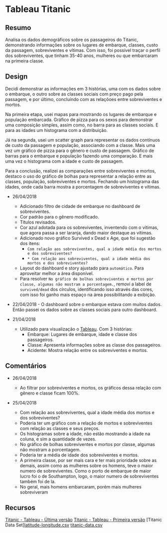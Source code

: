 # Tableau Titanic

## Resumo

Analisa os dados demográficos sobre os passageiros do Titanic, demonstrando informações sobre os lugares de embarque, classes, custo da passagem, sobreviventes e vítimas.
Com isso, foi possível traçar o perfil dos sobreviventes, que tinham 35-40 anos, mulheres ou que embarcaram na primeira classe.

## Design

Decidi demonstrar as informações em 3 histórias, uma com os dados sobre o embarque, o outro sobre as classes sociais com preço pago pela passagem, e por último, concluíndo com as relaçõoes entre sobreviventes e mortos.

Na primeira etapa, usei mapas para mostrando os lugares de embarque e população embarcada. Gráfico de pizza para os sexos para demonstrar uma composição simples, assim como, no barra para as classes sociais. E para as idades um histograma com a distribuição.

Já na segunda, usei um scatter graph para representar os dados contínuos de custo da passagem e população, associando com a classe. Mais uma vez um gráfico de pizza para o gênero e custo de passagem. Gráfico de barras para o embarque e população fazendo uma comparação. E mais uma vez o histograma com a idade e custo de passagem.

Para a conclusão, realizei as comparações entre sobreviventes e mortos, destaco o uso do gráfico de bolhas para representar a relação entre as classes, população, sobreviventes e mortos. Fechando um histograma das idades, onde cada barra mostra a porcentagem de sobreviventes e vítimas.

* 26/04/2018

  * Adicionado filtro de cidade de embarque no dashboard de sobreviventes.
  * Cor padrão para o gênero modificado.
  * Títulos revisados.
  * Cor azul adotada para os sobreviventes, inventendo com o vítimas, que agora passa a ser laranja, dando maior destaque as vítimas.
  * Adicionado novo gráfico Survived x Dead x Age, que foi sugestão dos itens:
    * `Com relação aos sobreviventes, qual a idade média dos mortos e dos sobreviventes?`
    * `* Com relação aos sobreviventes, qual a idade média dos mortos e dos sobreviventes?`
  * Layout do dashboard e story ajustado para `automático`. Para aproveitar melhor a área disponível.
  * Para resolver `No gráfico de bolhas sobreviventes e mortos por classe, algumas não mostram a porcentagem.`, removi a label de `survived/dead` dos círculos, identificando isso através das cores, com isso foi ganho mais espaço na área possibilitando a exibição.

* 22/04/2018 - O dashboard sobre o embarque estava com muitos dados. Então passei os dados sobre as classes sociais para outro dashboard.

* 21/04/2018
  * Utilizado para visualização o [Tableau](https://www.tableau.com). Com 3 histórias:
    * Embarque: Lugares de embarque, idade e classe dos passageiros.
    * Classe: Apresenta informações sobre as classe dos passageiros.
    * Acidente: Mostra relação entre os sobreviventes e mortos.

## Comentários

* 26/04/2018

  * Ao filtrar por sobreviventes e mortos, os gráficos dessa relação com gênero e classe ficam 100%.

* 25/04/2018
  * Com relação aos sobreviventes, qual a idade média dos mortos e dos sobreviventes?
  * Poderia ter um gráfico com a relação de mortos e sobreviventes com relação as classes e seus preços.
  * Os histogramas sobre a idade, não estão mostrando a idade na coluna, e sim a quantidade de vezes.
  * No gráfico de bolhas sobreviventes e mortos por classe, algumas não mostram a porcentagem.
  * Poderia ter a média de idade dos sobreviventes e mortos.
  * A primeira classe, por ser mais cara e ter mais prioridade sobre as demais, assim como as mulheres sobre os homens, teve o maior numero de sobreviventes. Como o porto de embarque de maior lucro foi o de Southampton, logo, o maior numero de sobreviventes também foi de la.
  * No geral, mais homens embarcaram, porém mais mulheres sobreviveram

## Recursos

[Titanic - Tableau - Última versão](https://public.tableau.com/profile/milton.siqueira#!/vizhome/Titanic/Story)
[Titanic - Tableau - Primeira versão](https://public.tableau.com/profile/milton.siqueira#!/vizhome/Titanic_1st_version/Story)
[Titanic Data Set][latitude-longitude.csv](https://raw.githubusercontent.com/titomilton/tableau-titanic/master/latitude-longitude.csv)
[titanic-data.csv](https://raw.githubusercontent.com/titomilton/tableau-titanic/master/titanic-data.csv)
